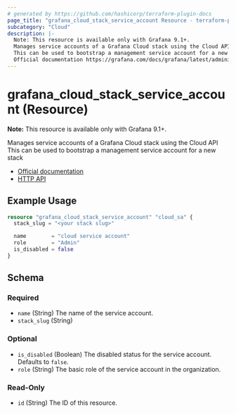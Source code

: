 ```yaml
---
# generated by https://github.com/hashicorp/terraform-plugin-docs
page_title: "grafana_cloud_stack_service_account Resource - terraform-provider-grafana"
subcategory: "Cloud"
description: |-
  Note: This resource is available only with Grafana 9.1+.
  Manages service accounts of a Grafana Cloud stack using the Cloud API
  This can be used to bootstrap a management service account for a new stack
  Official documentation https://grafana.com/docs/grafana/latest/administration/service-accounts/HTTP API https://grafana.com/docs/grafana/latest/developers/http_api/serviceaccount/#service-account-api
---
```


# grafana_cloud_stack_service_account (Resource)

**Note:** This resource is available only with Grafana 9.1+.

Manages service accounts of a Grafana Cloud stack using the Cloud API
This can be used to bootstrap a management service account for a new stack

* [Official documentation](https://grafana.com/docs/grafana/latest/administration/service-accounts/)
* [HTTP API](https://grafana.com/docs/grafana/latest/developers/http_api/serviceaccount/#service-account-api)

## Example Usage

```terraform
resource "grafana_cloud_stack_service_account" "cloud_sa" {
  stack_slug = "<your stack slug>"

  name        = "cloud service account"
  role        = "Admin"
  is_disabled = false
}
```

<!-- schema generated by tfplugindocs -->
## Schema

### Required

- `name` (String) The name of the service account.
- `stack_slug` (String)

### Optional

- `is_disabled` (Boolean) The disabled status for the service account. Defaults to `false`.
- `role` (String) The basic role of the service account in the organization.

### Read-Only

- `id` (String) The ID of this resource.


